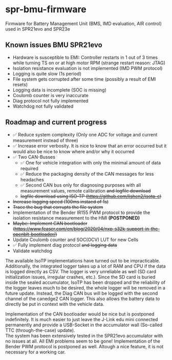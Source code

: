 # spr-bmu-firmware

Firmware for Battery Management Unit (BMS, IMD evaluation, AIR control) used in SPR21evo and SPR23e

## Known issues BMU SPR21evo

- Hardware is susceptible to EMI: Controller restarts in 1 out of 3 times while turning TS on or at high motor RPM (strange restart reason: JTAG)
- Isolation resistance evaluation is not implemented (IMD PWM protocol)
- Logging is quite slow (1s period)
- File system gets corrupted after some time (possibly a result of EMI resets)
- Logging data is incomplete (SOC is missing)
- Coulomb counter is very inaccurate
- Diag protocol not fully implemented
- Watchdog not fully validated

## Roadmap and current progress

- ✅ Reduce system complexity (Only one ADC for voltage and current measurement instead of three)
- ✅ Increase error verbosity. It is nice to know that an error occurred but it would also be nice to know where and/or why it occurred
- ✅ Two CAN-Busses
    - ✅ One for vehicle integration with only the minimal amount of data required 
    - ✅ Reduce the packaging density of the CAN messages for less headaches
    - ✅ Second CAN bus only for diagnosing purposes with all measurement values, remote calibration ~~and logfile download~~
    - ~~logfile download using ISO-TP (https://github.com/lishen2/isotp-c)~~
- ~~Increase logging speed (100ms instaed of 1s)~~
- ~~Trace the bug that corrupts the file system~~
- Implementation of the Bender IR155 PWM protocol to provide the isolation resistance measurement to the HMI **(POSTPONED)**
- ~~Maybe: Implement CAN bootloader (https://www.feaser.com/en/blog/2020/04/nxp-s32k-support-in-the-openblt-bootloader/)~~
- Update Coulomb counter and SOC(OCV) LUT for new Cells
- ✅ Fully implement diag protocol ~~and logging data~~
- Validate watchdog

The available IsoTP implementations have turned out to be impracticable. Additionally, the integrated logger takes up a lot of RAM and CPU if the data is logged directly as CSV. The logger is very unreliable as well (SD card initialization issues, irregular crashes, etc.). Since the SD card is buried inside the sealed accumulator, IsoTP has been dropped and the reliability of the logger leaves much to be desired, the whole logger will be removed in a future update. Instead, the Diag CAN bus will be logged with the second channel of the canedge2 CAN logger. This also allows the battery data to directly be put in context with the vehicle data.

Implementation of the CAN bootloader would be nice but is postponed indefinitely. It is much easier to just leave the J-Link edu mini connected permanently and provide a USB-Socket in the accumulator wall (So-called TTC (through-the-case) update).  
The system has been extensively tested in the SPR21evo accumulator with no issues at all. All EMI problems seem to be gone!
Implementation of the Bender PWM protocol is postponed as well. Altough a nice feature, it is not necessary for a working car.


